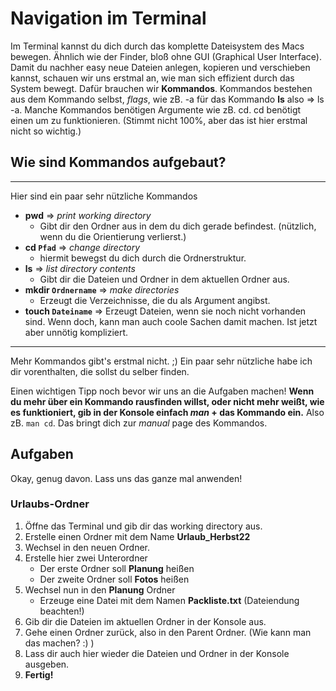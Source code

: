 # Navigation im Terminal
Im Terminal kannst du dich durch das komplette Dateisystem des Macs bewegen.
Ähnlich wie der Finder, bloß ohne GUI (Graphical User Interface).
Damit du nachher easy neue Dateien anlegen, kopieren und verschieben kannst,
schauen wir uns erstmal an, wie man sich effizient durch das System bewegt.
Dafür brauchen wir **Kommandos**.
Kommandos bestehen aus dem Kommando selbst, *flags*, wie zB. -a für das Kommando **ls** also => ls -a.
Manche Kommandos benötigen Argumente wie zB. cd. cd benötigt einen <Pfad> um zu funktionieren.
(Stimmt nicht 100%, aber das ist hier erstmal nicht so wichtig.)

## Wie sind Kommandos aufgebaut?
---
Hier sind ein paar sehr nützliche Kommandos
- **pwd** => *print working directory*
    - Gibt dir den Ordner aus in dem du dich gerade befindest. (nützlich, wenn du die Orientierung verlierst.)
- **cd `Pfad`** => *change directory*
    - hiermit bewegst du dich durch die Ordnerstruktur.
- **ls** => *list directory contents*
    - Gibt dir die Dateien und Ordner in dem aktuellen Ordner aus.
- **mkdir `Ordnername`** => *make directories*
    - Erzeugt die Verzeichnisse, die du als Argument angibst.
- **touch `Dateiname`** => Erzeugt Dateien, wenn sie noch nicht vorhanden sind. Wenn doch, kann man auch coole Sachen damit machen. Ist jetzt aber unnötig kompliziert.
---
Mehr Kommandos gibt's erstmal nicht. ;) 
Ein paar sehr nützliche habe ich dir vorenthalten, die sollst du selber finden.

Einen wichtigen Tipp noch bevor wir uns an die Aufgaben machen!
**Wenn du mehr über ein Kommando rausfinden willst, oder nicht mehr weißt, wie es funktioniert, gib in der Konsole einfach *man* + das Kommando ein.**
Also zB. `man cd`. Das bringt dich zur *manual* page des Kommandos.

## Aufgaben
Okay, genug davon. 
Lass uns das ganze mal anwenden!

### Urlaubs-Ordner
1. Öffne das Terminal und gib dir das working directory aus.
2. Erstelle einen Ordner mit dem Name **Urlaub_Herbst22**
3. Wechsel in den neuen Ordner.
4. Erstelle hier zwei Unterordner 
    - Der erste Ordner soll **Planung** heißen
    - Der zweite Ordner soll **Fotos** heißen
5. Wechsel nun in den **Planung** Ordner
    - Erzeuge eine Datei mit dem Namen **Packliste.txt** (Dateiendung beachten!)
6. Gib dir die Dateien im aktuellen Ordner in der Konsole aus.
7. Gehe einen Ordner zurück, also in den Parent Ordner. (Wie kann man das machen? :) )
8. Lass dir auch hier wieder die Dateien und Ordner in der Konsole ausgeben.
9. **Fertig!**

